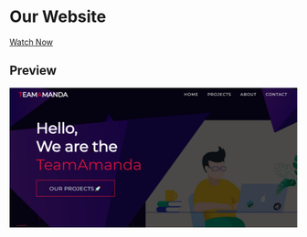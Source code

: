 # Our Website
[Watch Now](https://teamamanda.github.io/My-Website)

## Preview
![Preview](./img/WebPreview.png)
